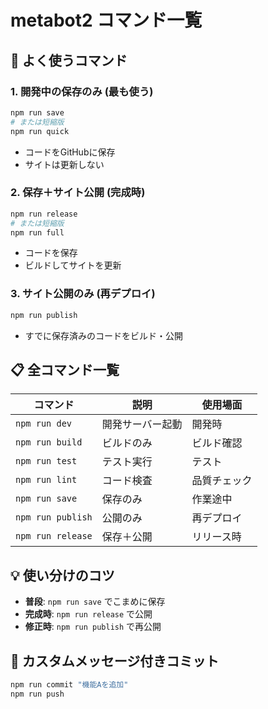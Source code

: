 # metabot2 コマンド一覧

## 🚀 よく使うコマンド

### 1. **開発中の保存のみ** (最も使う)
```bash
npm run save
# または短縮版
npm run quick
```
- コードをGitHubに保存
- サイトは更新しない

### 2. **保存＋サイト公開** (完成時)
```bash
npm run release
# または短縮版
npm run full
```
- コードを保存
- ビルドしてサイトを更新

### 3. **サイト公開のみ** (再デプロイ)
```bash
npm run publish
```
- すでに保存済みのコードをビルド・公開

## 📋 全コマンド一覧

| コマンド | 説明 | 使用場面 |
|---------|------|---------|
| `npm run dev` | 開発サーバー起動 | 開発時 |
| `npm run build` | ビルドのみ | ビルド確認 |
| `npm run test` | テスト実行 | テスト |
| `npm run lint` | コード検査 | 品質チェック |
| `npm run save` | 保存のみ | 作業途中 |
| `npm run publish` | 公開のみ | 再デプロイ |
| `npm run release` | 保存＋公開 | リリース時 |

## 💡 使い分けのコツ

- **普段**: `npm run save` でこまめに保存
- **完成時**: `npm run release` で公開
- **修正時**: `npm run publish` で再公開

## 🔧 カスタムメッセージ付きコミット
```bash
npm run commit "機能Aを追加"
npm run push
```